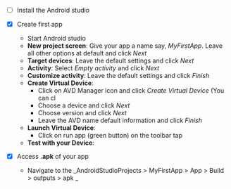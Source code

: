 - [ ] Install the Android studio

- [x] Create first app
  * Start Android studio
  * __New project screen__: Give your app a name say,  _MyFirstApp_. Leave all other options at default and click _Next_
  * __Target devices__: Leave the default settings and click _Next_
  * __Activity__: Select _Empty activity_ and click _Next_
  * __Customize activity__: Leave the default settings and click _Finish_
  * __Create Virtual Device__:
     - Click on AVD Manager icon and click _Create Virtual Device_ (You can cl
     - Choose a device and click _Next_
     - Choose version and click _Next_
     - Leave the AVD name default information and click _Finish_
  * __Launch Virtual Device__:
     - Click on run app (green button) on the toolbar tap
  * __Test with your Device__:

- [x] Access __.apk__ of your app
  * Navigate to the _AndroidStudioProjects > MyFirstApp > App > Build > outputs > apk _
